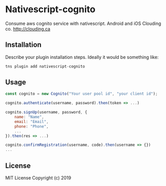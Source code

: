 # Nativescript-cognito

Consume aws cognito service with nativescript. Android and iOS
Clouding co.
http://clouding.ca

## Installation

Describe your plugin installation steps. Ideally it would be something like:

```javascript
tns plugin add nativescript-cognito
```

## Usage 

```javascript
const cognito = new Cognito("Your user pool id", "your client id");

cognito.authenticate(username, password).then(token => ...)

cognito.signUp(username, password, {
    name: "Name", 
    email: "Email",
    phone: "Phone",
    ...
}).then(res => ...)

cognito.confirmRegistration(username, code).then(username => {})
...
```


## License

MIT License Copyright (c) 2019
